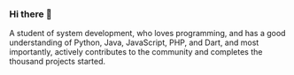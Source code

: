 ### Hi there 👋
A student of system development, who loves programming, and has a good understanding
of Python, Java, JavaScript, PHP, and Dart, and most importantly, actively contributes
to the community and completes the thousand projects started.
